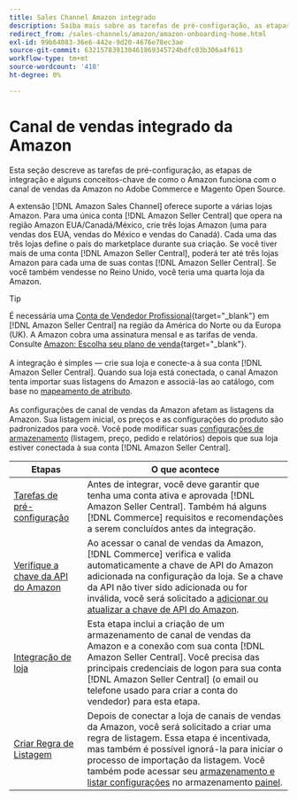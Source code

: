 ```yaml
---
title: Sales Channel Amazon integrado
description: Saiba mais sobre as tarefas de pré-configuração, as etapas de integração e como o Amazon funciona com o Amazon Sales Channel no Adobe Commerce e Magento Open Source.
redirect_from: /sales-channels/amazon/amazon-onboarding-home.html
exl-id: 99b64083-36e6-442e-9d20-4676e78ec3ae
source-git-commit: 632157839130461869345724bdfc03b306a4f613
workflow-type: tm+mt
source-wordcount: '418'
ht-degree: 0%

---
```


# Canal de vendas integrado da Amazon

Esta seção descreve as tarefas de pré-configuração, as etapas de integração e alguns conceitos-chave de como o Amazon funciona com o canal de vendas da Amazon no Adobe Commerce e Magento Open Source.

A extensão [!DNL Amazon Sales Channel] oferece suporte a várias lojas Amazon. Para uma única conta [!DNL Amazon Seller Central] que opera na região Amazon EUA/Canadá/México, crie três lojas Amazon (uma para vendas dos EUA, vendas do México e vendas do Canadá). Cada uma das três lojas define o país do marketplace durante sua criação. Se você tiver mais de uma conta [!DNL Amazon Seller Central], poderá ter até três lojas Amazon para cada uma de suas contas [!DNL Amazon Seller Central]. Se você também vendesse no Reino Unido, você teria uma quarta loja da Amazon.

>[!TIP]
>
>É necessária uma [Conta de Vendedor Profissional](https://sell.amazon.com/){target=&quot;_blank&quot;} em [!DNL Amazon Seller Central] na região da América do Norte ou da Europa (UK). A Amazon cobra uma assinatura mensal e as tarifas de venda. Consulte [Amazon: Escolha seu plano de venda](https://sell.amazon.com/pricing.html){target=&quot;_blank&quot;}.<br><br>
>A integração é simples — crie sua loja e conecte-a à sua conta [!DNL Amazon Seller Central].
>Quando sua loja está conectada, o canal Amazon tenta importar suas listagens do Amazon e associá-las ao catálogo, com base no [mapeamento de atributo](./attributes-view.md).<br><br>
>As configurações de canal de vendas da Amazon afetam as listagens da Amazon. Sua listagem inicial, os preços e as configurações do produto são padronizados para você. Você pode modificar suas [configurações de armazenamento](./ob-store-review.md) (listagem, preço, pedido e relatórios) depois que sua loja estiver conectada à sua conta [!DNL Amazon Seller Central].

| Etapas | O que acontece |
|--- |--- |
| [Tarefas de pré-configuração](./amazon-pre-setup-tasks.md) | Antes de integrar, você deve garantir que tenha uma conta ativa e aprovada [!DNL Amazon Seller Central]. Também há alguns [!DNL Commerce] requisitos e recomendações a serem concluídos antes da integração. |
| [Verifique a chave da API do Amazon](./amazon-verify-api-key.md) | Ao acessar o canal de vendas da Amazon, [!DNL Commerce] verifica e valida automaticamente a chave de API do Amazon adicionada na configuração da loja. Se a chave da API não tiver sido adicionada ou for inválida, você será solicitado a [adicionar ou atualizar a chave de API do Amazon](./amazon-verify-api-key.md). |
| [Integração de loja](./store-integration.md) | Esta etapa inclui a criação de um armazenamento de canal de vendas da Amazon e a conexão com sua conta [!DNL Amazon Seller Central]. Você precisa das principais credenciais de logon para sua conta [!DNL Amazon Seller Central] (o email ou telefone usado para criar a conta do vendedor) para esta etapa. |
| [Criar Regra de Listagem](./ob-create-listing-rule.md) | Depois de conectar a loja de canais de vendas da Amazon, você será solicitado a criar uma regra de listagem. Essa etapa é incentivada, mas também é possível ignorá-la para iniciar o processo de importação da listagem. Você também pode acessar seu [armazenamento e listar configurações](./ob-store-review.md) no armazenamento [painel](./amazon-store-dashboard.md). |
